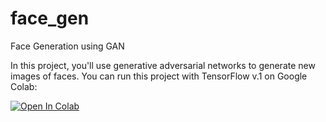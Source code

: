 # face_gen
Face Generation using GAN

In this project, you'll use generative adversarial networks to generate new images of faces. You can run this project with TensorFlow v.1 on Google Colab:

[![Open In Colab](https://colab.research.google.com/assets/colab-badge.svg)](https://colab.research.google.com/github/farrokhkarimi/face_gen/blob/master/face_gen.ipynb)
